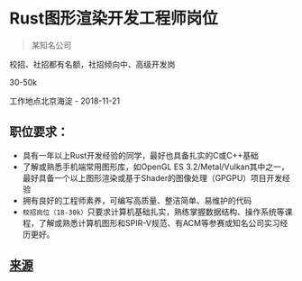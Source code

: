 # Rust图形渲染开发工程师岗位

> 某知名公司

校招、社招都有名额，社招倾向中、高级开发岗

30-50k

工作地点北京海淀 - 2018-11-21

## 职位要求：

* 具有一年以上Rust开发经验的同学，最好也具备扎实的C或C++基础
* 了解或熟悉手机端常用图形库，如OpenGL ES 3.2/Metal/Vulkan其中之一，最好具备一个以上图形渲染或基于Shader的图像处理（GPGPU）项目开发经验
* 拥有良好的工程师素养，可编写高质量、整洁简单、易维护的代码
* `校招岗位（18-30k）`只要求计算机基础扎实，熟练掌握数据结构、操作系统等课程，了解或熟悉计算机图形和SPIR-V规范、有ACM等参赛或知名公司实习经历更好。

## [来源](https://juejin.im/post/5bea5c2af265da613a538fb5)